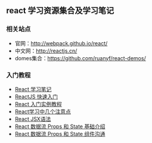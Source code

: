 ## react 学习资源集合及学习笔记

### 相关站点
* 官网：http://webpack.github.io/react/
* 中文网：http://reactjs.cn/
* domes集合：https://github.com/ruanyf/react-demos/

### 入门教程

* [React 学习笔记](http://blog.lengziyu.com/2016/10/09/react-early-know/)
* [ReactJS 快速入门](https://segmentfault.com/a/1190000002559219)
* [React 入门实例教程](http://www.ruanyifeng.com/blog/2015/03/react.html)
* [React学习中几个注意点](http://www.css88.com/archives/5600)
* [React JSX语法](http://blog.lengziyu.com/2016/10/12/react-jsx-grammar/)
* [React 数据流 Props 和 State 基础介绍](http://blog.lengziyu.com/2016/10/10/react-props-and-state/)
* [React 数据流 Props 和 State 组件沟通](http://blog.lengziyu.com/2016/10/11/react-props-and-state-plus/)
